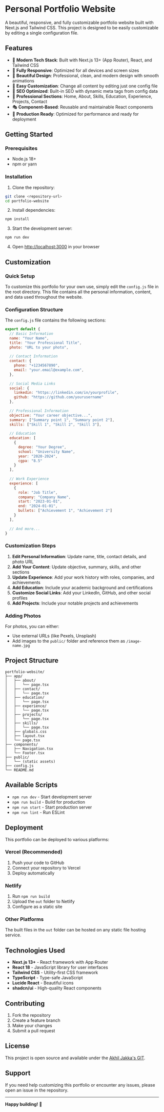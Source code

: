 # Personal Portfolio Website

A beautiful, responsive, and fully customizable portfolio website built with Next.js and Tailwind CSS. This project is designed to be easily customizable by editing a single configuration file.

## Features

- 🚀 **Modern Tech Stack**: Built with Next.js 13+ (App Router), React, and Tailwind CSS
- 📱 **Fully Responsive**: Optimized for all devices and screen sizes
- 🎨 **Beautiful Design**: Professional, clean, and modern design with smooth animations
- 🔧 **Easy Customization**: Change all content by editing just one config file
- 🎯 **SEO Optimized**: Built-in SEO with dynamic meta tags from config data
- 💼 **Professional Sections**: Home, About, Skills, Education, Experience, Projects, Contact
- 🎭 **Component-Based**: Reusable and maintainable React components
- 🌟 **Production Ready**: Optimized for performance and ready for deployment

## Getting Started

### Prerequisites

- Node.js 18+ 
- npm or yarn

### Installation

1. Clone the repository:
```bash
git clone <repository-url>
cd portfolio-website
```

2. Install dependencies:
```bash
npm install
```

3. Start the development server:
```bash
npm run dev
```

4. Open [http://localhost:3000](http://localhost:3000) in your browser

## Customization

### Quick Setup

To customize this portfolio for your own use, simply edit the `config.js` file in the root directory. This file contains all the personal information, content, and data used throughout the website.

### Configuration Structure

The `config.js` file contains the following sections:

```javascript
export default {
  // Basic Information
  name: "Your Name",
  title: "Your Professional Title",
  photo: "URL to your photo",
  
  // Contact Information
  contact: {
    phone: "+1234567890",
    email: "your.email@example.com",
  },
  
  // Social Media Links
  social: {
    linkedin: "https://linkedin.com/in/yourprofile",
    github: "https://github.com/yourusername"
  },
  
  // Professional Information
  objective: "Your career objective...",
  summary: ["Summary point 1", "Summary point 2"],
  skills: ["Skill 1", "Skill 2", "Skill 3"],
  
  // Education
  education: [
    {
      degree: "Your Degree",
      school: "University Name",
      year: "2020-2024",
      cgpa: "8.5"
    }
  ],
  
  // Work Experience
  experience: [
    {
      role: "Job Title",
      company: "Company Name",
      start: "2023-01-01",
      end: "2024-01-01",
      bullets: ["Achievement 1", "Achievement 2"]
    }
  ],
  
  // And more...
}
```

### Customization Steps

1. **Edit Personal Information**: Update name, title, contact details, and photo URL
2. **Add Your Content**: Update objective, summary, skills, and other sections
3. **Update Experience**: Add your work history with roles, companies, and achievements
4. **Add Education**: Include your academic background and certifications
5. **Customize Social Links**: Add your LinkedIn, GitHub, and other social profiles
6. **Add Projects**: Include your notable projects and achievements

### Adding Photos

For photos, you can either:
- Use external URLs (like Pexels, Unsplash)
- Add images to the `public/` folder and reference them as `/image-name.jpg`

## Project Structure

```
portfolio-website/
├── app/
│   ├── about/
│   │   └── page.tsx
│   ├── contact/
│   │   └── page.tsx
│   ├── education/
│   │   └── page.tsx
│   ├── experience/
│   │   └── page.tsx
│   ├── projects/
│   │   └── page.tsx
│   ├── skills/
│   │   └── page.tsx
│   ├── globals.css
│   ├── layout.tsx
│   └── page.tsx
├── components/
│   ├── Navigation.tsx
│   └── Footer.tsx
├── public/
│   └── (static assets)
├── config.js
└── README.md
```

## Available Scripts

- `npm run dev` - Start development server
- `npm run build` - Build for production
- `npm run start` - Start production server
- `npm run lint` - Run ESLint

## Deployment

This portfolio can be deployed to various platforms:

### Vercel (Recommended)
1. Push your code to GitHub
2. Connect your repository to Vercel
3. Deploy automatically

### Netlify
1. Run `npm run build`
2. Upload the `out` folder to Netlify
3. Configure as a static site

### Other Platforms
The built files in the `out` folder can be hosted on any static file hosting service.

## Technologies Used

- **Next.js 13+** - React framework with App Router
- **React 18** - JavaScript library for user interfaces
- **Tailwind CSS** - Utility-first CSS framework
- **TypeScript** - Type-safe JavaScript
- **Lucide React** - Beautiful icons
- **shadcn/ui** - High-quality React components

## Contributing

1. Fork the repository
2. Create a feature branch
3. Make your changes
4. Submit a pull request

## License

This project is open source and available under the [Akhil Jakka's GIT](https://github.com/akhiljakka/VamsiKrishnaproject/).

## Support

If you need help customizing this portfolio or encounter any issues, please open an issue in the repository.

---

**Happy building!** 🚀